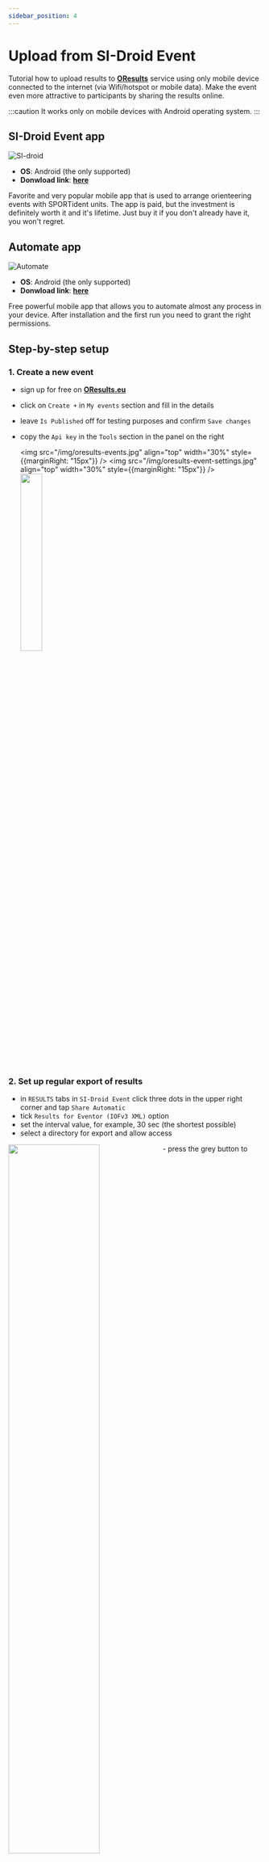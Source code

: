 ```yaml
---
sidebar_position: 4
---
```


# Upload from SI-Droid Event
Tutorial how to upload results to **[OResults](https://oresults.eu/)** service using only mobile device connected to the internet (via Wifi/hotspot or mobile data). Make the event even more attractive to participants by sharing the results online.

:::caution
It works only on mobile devices with Android operating system. 
:::

## SI-Droid Event app

<img src="/img/si-droid-icon.png" alt="SI-droid" />

- **OS**: Android (the only supported)
- **Donwload link**: **[here](https://play.google.com/store/apps/details?id=se.joja.sidroid.event.full)**

Favorite and very popular mobile app that is used to arrange orienteering events with SPORTident units. The app is paid, but the investment is definitely worth it and it's lifetime. Just buy it if you don't already have it, you won't regret.

## Automate app

<img src="/img/automate-icon.jpg" alt="Automate" /> 

- **OS**: Android (the only supported)
- **Donwload link**: **[here](https://play.google.com/store/search?q=automate&c=apps)**

Free powerful mobile app that allows you to automate almost any process in your device. After installation and the first run you need to grant the right permissions.

## Step-by-step setup
### 1. Create a new event
- sign up for free on **[OResults.eu](https://oresults.eu/register)**
- click on `Create +` in `My events` section and fill in the details
- leave `Is Published` off for testing purposes and confirm `Save changes`
- copy the `Api key` in the `Tools` section in the panel on the right

  <img src="/img/oresults-events.jpg" align="top" width="30%" style={{marginRight: "15px"}}  />
  <img src="/img/oresults-event-settings.jpg" align="top" width="30%" style={{marginRight: "15px"}}  />
  <img src="/img/oresults-event-apikey.jpg" align="top" width="30%" />

### 2. Set up regular export of results
- in `RESULTS` tabs in `SI-Droid Event` click three dots in the upper right corner and tap `Share Automatic`
- tick `Results for Eventor (IOFv3 XML)` option
- set the interval value, for example, 30 sec (the shortest possible)
- select a directory for export and allow access
<img src="/img/si-droid-05-write-permission.jpg" align="top" width="60%" />
- press the grey button to start the automatic export (`SHARING RUNNING`)

  <img src="/img/si-droid-01-three-dots.jpg" align="top" width="40%" style={{marginRight: "15px"}}  />
  <img src="/img/si-droid-02-menu.jpg" align="top" width="40%" style={{marginRight: "15px"}}  />

  <img src="/img/si-droid-03-settings.jpg" align="top" width="30%" style={{marginRight: "15px"}}  />
  <img src="/img/si-droid-04-start.jpg" align="top" width="29%" />

### 3. Get and import Automate flow
- download the flow (**[click here](/attachments/oresults-upload.flo)**)
- import the flow to the `Automate` app - the three dots in the upper right corner and click `Import`

  <img src="/img/automate-flow-01-list.jpg" align="top" width="45%" style={{marginRight: "15px"}} />
  <img src="/img/automate-flow-02-import.jpg" align="top" width="45%" />

### 4. Start flow and follow the instructions
- open imported flow (click on `oresults-upload` or similar item which was added after the import) and press `START` button
- two windows will pop up one by one - `Set event Api key` and select xml file with results
  - paste the copied `Api key`, confirm `OK`
  - select the exported xml file (the file must exist, start automatic export first), confirm `OK`

  <img src="/img/automate-flow-03-start.jpg" align="top" width="30%" style={{marginRight: "15px"}} />
  <img src="/img/automate-flow-04-set-apikey.jpg" align="top" width="30%" style={{marginRight: "15px"}} />
  <img src="/img/automate-flow-05-select-file.jpg" align="top" width="30%" />

:::caution
To close the pop-up window, you must enter any value, e.g. an invalid one and select xml file.
:::

### 5. Share event
- use built-in QR Code generator and print the code or share in on event webpage

<img src="/img/oresults-event-apikey.jpg" align="top" width="30%" />

:::danger Important
Don't forget to switch `Is Published` if you want to publish the event.
:::

### 6. Check out [OResults.eu](https://oresults.eu/)
- scann QR Code and follow how your buddies, rivals, clubmates or family are doing

:::tip
You can switch between event data and evets settings using the button in the upper left corner (you have to be logged in)
:::

## Advanced settings
### 1. More columns/radiocontrols
Additional columns/data can be added (will be filled in after the read-out) to the screen after importing courses and selecting radiocontrols (fake ones) in `Prepare` section in the event settings.

This selection:
<img src="/img/oresults-event-select-radiocontrols.png" />

results in (examples of different classes):
<img src="/img/oresults-event-data-columns01.png" />
<img src="/img/oresults-event-data-columns02.png" />

instead of basic:
<img src="/img/oresults-event-data-columns03.png" />

:::caution
Without imported courses it is not possible to select radio controls.
:::

### 2. Upload start list
Creating a start list with a mass start in an external program ([QuickEvent](https://github.com/Quick-Event/quickbox), [MeOS](https://www.melin.nu/meos/en/), [OE12](https://sportsoftware.de/orienteering/oe), ...) and then manually uploading it to OResults will allow you to view all the competitors who should start, so you can see who hasn't read-out yet.

<p align="center" width="100%">
  <img src="/img/si-droid-08-startlist-upload.jpg" align="center" width="40%" />
</p>

### 3. Add radiocontrols
Using **[Mobile App](../tutorials/bluebox-mobile.md)** you can even more improve the result service at your event with real radiocontrol.

### 4. Manually added competitors
Competitors who ran **without a card**, e.g. only with a paper card with manual punching and were **manually entered** into the SI-Droid Event will get into the OResults web page only if you insert **unique** `External id` value in competitor's properties. The value can be a number or text or a combination of both.

<p align="center" width="100%">
  <img src="/img/si-droid-06-edit-runner.jpg" align="center" width="40%" />
</p>

## Know issues
### Expired write permission in SI-Droid Event
- You have to reselect the directory for exporting the xml files from SI-Droid Event app in the export setting (`Location` section). Running the export is not enough! Expired permission results in the exported file not being overwritten. Export directory contains files like `results.xml`, `results(1).xml`, `results(2).xml`, ... Selecting the directory again updates the write permission.

<p align="center" width="100%">
  <img src="/img/si-droid-07-error-renaming.jpg" align="center" width="40%" />
</p>

## Support
In case of any issue do not hesitate to contact official OResults support at tech@oresults.eu in Czech or English.